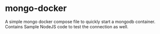 # mongo-docker

A simple mongo docker compose file to quickly start a mongodb container. Contains Sample NodeJS code to test the connection as well.
